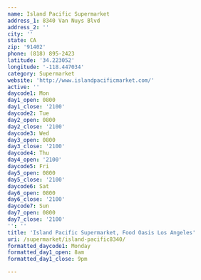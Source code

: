 ```yaml
---
name: Island Pacific Supermarket
address_1: 8340 Van Nuys Blvd
address_2: ''
city: ''
state: CA
zip: '91402'
phone: (818) 895-2423
latitude: '34.223052'
longitude: '-118.447034'
category: Supermarket
website: 'http://www.islandpacificmarket.com/'
active: ''
daycode1: Mon
day1_open: 0800
day1_close: '2100'
daycode2: Tue
day2_open: 0800
day2_close: '2100'
daycode3: Wed
day3_open: 0800
day3_close: '2100'
daycode4: Thu
day4_open: '2100'
daycode5: Fri
day5_open: 0800
day5_close: '2100'
daycode6: Sat
day6_open: 0800
day6_close: '2100'
daycode7: Sun
day7_open: 0800
day7_close: '2100'
'': ''
title: 'Island Pacific Supermarket, Food Oasis Los Angeles'
uri: /supermarket/island-pacific8340/
formatted_daycode1: Monday
formatted_day1_open: 8am
formatted_day1_close: 9pm

---
```

